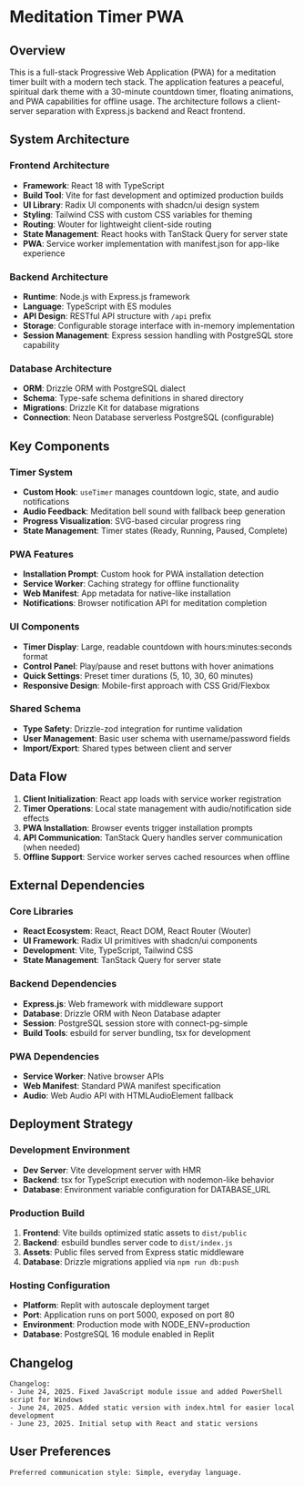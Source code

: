 # Meditation Timer PWA

## Overview

This is a full-stack Progressive Web Application (PWA) for a meditation timer built with a modern tech stack. The application features a peaceful, spiritual dark theme with a 30-minute countdown timer, floating animations, and PWA capabilities for offline usage. The architecture follows a client-server separation with Express.js backend and React frontend.

## System Architecture

### Frontend Architecture
- **Framework**: React 18 with TypeScript
- **Build Tool**: Vite for fast development and optimized production builds
- **UI Library**: Radix UI components with shadcn/ui design system
- **Styling**: Tailwind CSS with custom CSS variables for theming
- **Routing**: Wouter for lightweight client-side routing
- **State Management**: React hooks with TanStack Query for server state
- **PWA**: Service worker implementation with manifest.json for app-like experience

### Backend Architecture
- **Runtime**: Node.js with Express.js framework
- **Language**: TypeScript with ES modules
- **API Design**: RESTful API structure with `/api` prefix
- **Storage**: Configurable storage interface with in-memory implementation
- **Session Management**: Express session handling with PostgreSQL store capability

### Database Architecture
- **ORM**: Drizzle ORM with PostgreSQL dialect
- **Schema**: Type-safe schema definitions in shared directory
- **Migrations**: Drizzle Kit for database migrations
- **Connection**: Neon Database serverless PostgreSQL (configurable)

## Key Components

### Timer System
- **Custom Hook**: `useTimer` manages countdown logic, state, and audio notifications
- **Audio Feedback**: Meditation bell sound with fallback beep generation
- **Progress Visualization**: SVG-based circular progress ring
- **State Management**: Timer states (Ready, Running, Paused, Complete)

### PWA Features
- **Installation Prompt**: Custom hook for PWA installation detection
- **Service Worker**: Caching strategy for offline functionality
- **Web Manifest**: App metadata for native-like installation
- **Notifications**: Browser notification API for meditation completion

### UI Components
- **Timer Display**: Large, readable countdown with hours:minutes:seconds format
- **Control Panel**: Play/pause and reset buttons with hover animations
- **Quick Settings**: Preset timer durations (5, 10, 30, 60 minutes)
- **Responsive Design**: Mobile-first approach with CSS Grid/Flexbox

### Shared Schema
- **Type Safety**: Drizzle-zod integration for runtime validation
- **User Management**: Basic user schema with username/password fields
- **Import/Export**: Shared types between client and server

## Data Flow

1. **Client Initialization**: React app loads with service worker registration
2. **Timer Operations**: Local state management with audio/notification side effects
3. **PWA Installation**: Browser events trigger installation prompts
4. **API Communication**: TanStack Query handles server communication (when needed)
5. **Offline Support**: Service worker serves cached resources when offline

## External Dependencies

### Core Libraries
- **React Ecosystem**: React, React DOM, React Router (Wouter)
- **UI Framework**: Radix UI primitives with shadcn/ui components
- **Development**: Vite, TypeScript, Tailwind CSS
- **State Management**: TanStack Query for server state

### Backend Dependencies
- **Express.js**: Web framework with middleware support
- **Database**: Drizzle ORM with Neon Database adapter
- **Session**: PostgreSQL session store with connect-pg-simple
- **Build Tools**: esbuild for server bundling, tsx for development

### PWA Dependencies
- **Service Worker**: Native browser APIs
- **Web Manifest**: Standard PWA manifest specification
- **Audio**: Web Audio API with HTMLAudioElement fallback

## Deployment Strategy

### Development Environment
- **Dev Server**: Vite development server with HMR
- **Backend**: tsx for TypeScript execution with nodemon-like behavior
- **Database**: Environment variable configuration for DATABASE_URL

### Production Build
1. **Frontend**: Vite builds optimized static assets to `dist/public`
2. **Backend**: esbuild bundles server code to `dist/index.js`
3. **Assets**: Public files served from Express static middleware
4. **Database**: Drizzle migrations applied via `npm run db:push`

### Hosting Configuration
- **Platform**: Replit with autoscale deployment target
- **Port**: Application runs on port 5000, exposed on port 80
- **Environment**: Production mode with NODE_ENV=production
- **Database**: PostgreSQL 16 module enabled in Replit

## Changelog

```
Changelog:
- June 24, 2025. Fixed JavaScript module issue and added PowerShell script for Windows
- June 24, 2025. Added static version with index.html for easier local development
- June 23, 2025. Initial setup with React and static versions
```

## User Preferences

```
Preferred communication style: Simple, everyday language.
```